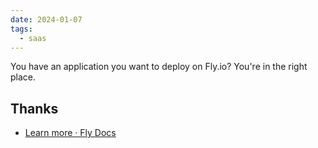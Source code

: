 ```yaml
---
date: 2024-01-07
tags:
  - saas
---
```


You have an application you want to deploy on Fly.io? You're in the right place.

## Thanks

- [Learn more · Fly Docs](https://fly.io/docs/hands-on/next/)

